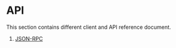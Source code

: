 <!--
order: false
parent:
  order: 1
-->

# API

This section contains different client and API reference document.

1. [JSON-RPC](./json-rpc.md)
